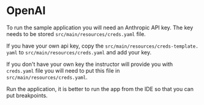 # OpenAI 

To run the sample application you will need an Anthropic API key. The key
needs to be stored `src/main/resources/creds.yaml` file. 

If you have your own api key, copy the `src/main/resources/creds-template.
yaml` to `src/main/resources/creds.yaml` and add your key.

If you don't have your own key the instructor will provide you with `creds.yaml`
file you will need to put this file in `src/main/resources/creds.yaml`.


Run the application, it is better to run the app from the IDE so that you can 
put breakpoints.

